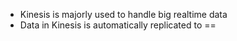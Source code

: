 - Kinesis is majorly used to handle big realtime data
- Data in Kinesis is automatically replicated to ==